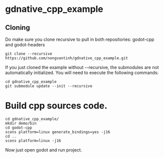 # gdnative_cpp_example
## Cloning
Do make sure you clone recursive to pull in both repositories: godot-cpp and godot-headers

`git clone --recursive https://github.com/nongvantinh/gdnative_cpp_example.git`

If you just cloned the example without --recursive, 
the submodules are not automatically initialized. You will need to execute the following commands:
```
cd gdnative_cpp_example
git submodule update --init --recursive
```
# Build cpp sources code.
```
cd gdnative_cpp_example/
mkdir demo/bin
cd godot-cpp
scons platform=linux generate_bindings=yes -j16
cd ..
scons platform=linux -j16

```
Now just open godot and run project.
